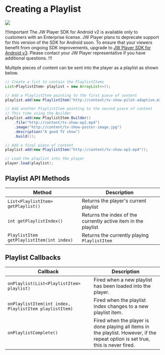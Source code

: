 # Creating a Playlist

<img src="https://img.shields.io/badge/%20-Android%20v2%20DEPRECATED-FFBA43.svg?logo=android&logoColor=gray">

!!!important
The JW Player SDK for Android v2 is available only to customers with an Enterprise license. JW Player plans to deprecate support for this version of the SDK for Android soon. To ensure that your viewers benefit from ongoing SDK improvements, upgrade to [JW Player SDK for Android v3](https://developer.jwplayer.com/sdk/android/docs/developer-guide/index.html). Please contact your JW Player representative if you have additional questions.
!!!

Multiple pieces of content can be sent into the player as a playlist as shown below.

```java
// Create a list to contain the PlaylistItems
List<PlaylistItem> playlist = new ArrayList<>();

// Add a PlaylistItem pointing to the first piece of content
playlist.add(new PlaylistItem("http://content/tv-show-pilot-adaptive.m3u8"));

// Add another PlaylistItem pointing to the second piece of content
// This time using the Builder
playlist.add(new PlaylistItem.Builder()
    .file("http://content/tv-show-ep2.mp4")
    .image("http://content/tv-show-poster-image.jpg")
    .description("A good TV show")
    .build());

// Add a final piece of content
playlist.add(new PlaylistItem("http://content/tv-show-ep3.mp4"));

// Load the playlist into the player
player.load(playlist);
```

## Playlist API Methods

| Method | Description |
| --- | --- |
| `List<PlaylistItem> getPlaylist()` | Returns the player's current playlist |
| `int getPlaylistIndex()` | Returns the index of the currently active item in the playlist |
| `PlaylistItem getPlaylistItem(int index)` | Returns the currently playing `PlaylistItem` |

## Playlist Callbacks

| Callback | Description |
| --- | --- |
| `onPlaylist(List<PlaylistItem> playlist)` | Fired when a new playlist has been loaded into the player. |
| `onPlaylistItem(int index, PlaylistItem playlistItem)` | Fired when the playlist index changes to a new playlist item. |
| `onPlaylistComplete()` | Fired when the player is done playing all items in the playlist. However, if the repeat option is set true, this is never fired. |
